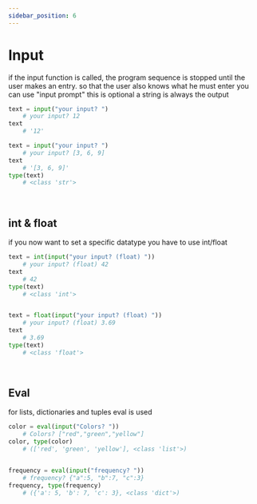 ```yaml
---
sidebar_position: 6
---
```


# Input

if the input function is called, the program sequence is stopped until the user makes an entry.
so that the user also knows what he must enter
you can use "input prompt" this is optional
a string is always the output

```py
text = input("your input? ")
    # your input? 12
text
    # '12'

text = input("your input? ")
    # your input? [3, 6, 9]
text
    # '[3, 6, 9]'
type(text)
    # <class 'str'>
```

<br />

## int & float

if you now want to set a specific datatype you have to use int/float

```py
text = int(input("your input? (float) "))
    # your input? (float) 42
text
    # 42
type(text)
    # <class 'int'>


text = float(input("your input? (float) "))
    # your input? (float) 3.69
text
    # 3.69
type(text)
    # <class 'float'>
```

<br />

## Eval

for lists, dictionaries and tuples eval is used

```py
color = eval(input("Colors? "))
    # Colors? ["red","green","yellow"]
color, type(color)
    # (['red', 'green', 'yellow'], <class 'list'>)


frequency = eval(input("frequency? "))
    # frequency? {"a":5, "b":7, "c":3}
frequency, type(frequency)
    # ({'a': 5, 'b': 7, 'c': 3}, <class 'dict'>)
```
